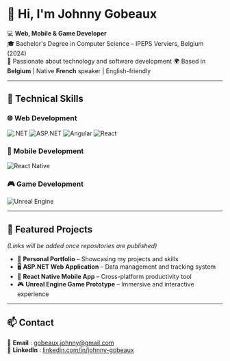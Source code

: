 # 👋 Hi, I'm Johnny Gobeaux

💻 **Web, Mobile & Game Developer**  
🎓 Bachelor's Degree in Computer Science – IPEPS Verviers, Belgium (2024)  
🚀 Passionate about technology and software development
🌍 Based in **Belgium** | Native **French** speaker | English-friendly

---

## 🚀 Technical Skills

### 🌐 Web Development
![.NET](https://img.shields.io/badge/.NET-512BD4?logo=dotnet&logoColor=white)
![ASP.NET](https://img.shields.io/badge/ASP.NET-512BD4?logo=.net&logoColor=white)
![Angular](https://img.shields.io/badge/Angular-DD0031?logo=angular&logoColor=white)
![React](https://img.shields.io/badge/React-20232A?logo=react&logoColor=61DAFB)

### 📱 Mobile Development
![React Native](https://img.shields.io/badge/React_Native-20232A?logo=react&logoColor=61DAFB)

### 🎮 Game Development
![Unreal Engine](https://img.shields.io/badge/Unreal_Engine-313131?logo=unrealengine&logoColor=white)

---

## 📌 Featured Projects
*(Links will be added once repositories are published)*

- 🎨 **Personal Portfolio** – Showcasing my projects and skills  
- 🖥 **ASP.NET Web Application** – Data management and tracking system  
- 📱 **React Native Mobile App** – Cross-platform productivity tool  
- 🎮 **Unreal Engine Game Prototype** – Immersive and interactive experience  

---

## 📫 Contact
📧 **Email** : [gobeaux.johnny@gmail.com](mailto:gobeaux.johnny@gmail.com)  
🔗 **LinkedIn** : [linkedin.com/in/johnny-gobeaux](https://www.linkedin.com/in/johnny-gobeaux)
